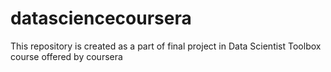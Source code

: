 # datasciencecoursera
This repository is created as a part of final project in Data Scientist Toolbox course offered by coursera

